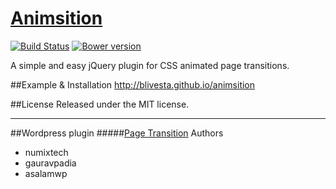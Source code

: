# [Animsition](http://blivesta.github.io/animsition)

[![Build Status](https://travis-ci.org/blivesta/animsition.svg?branch=master)](https://travis-ci.org/blivesta/animsition)
[![Bower version](https://badge.fury.io/bo/animsition.svg)](http://badge.fury.io/bo/animsition) 

A simple and easy jQuery plugin for CSS animated page transitions. 

##Example & Installation
http://blivesta.github.io/animsition

##License
Released under the MIT license.


---


##Wordpress plugin
#####[Page Transition](http://wordpress.org/plugins/page-transition/ "Page Transition")
Authors

- numixtech
- gauravpadia
- asalamwp

